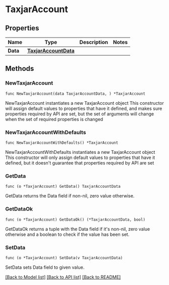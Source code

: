# TaxjarAccount

## Properties

Name | Type | Description | Notes
------------ | ------------- | ------------- | -------------
**Data** | [**TaxjarAccountData**](TaxjarAccountData.md) |  | 

## Methods

### NewTaxjarAccount

`func NewTaxjarAccount(data TaxjarAccountData, ) *TaxjarAccount`

NewTaxjarAccount instantiates a new TaxjarAccount object
This constructor will assign default values to properties that have it defined,
and makes sure properties required by API are set, but the set of arguments
will change when the set of required properties is changed

### NewTaxjarAccountWithDefaults

`func NewTaxjarAccountWithDefaults() *TaxjarAccount`

NewTaxjarAccountWithDefaults instantiates a new TaxjarAccount object
This constructor will only assign default values to properties that have it defined,
but it doesn't guarantee that properties required by API are set

### GetData

`func (o *TaxjarAccount) GetData() TaxjarAccountData`

GetData returns the Data field if non-nil, zero value otherwise.

### GetDataOk

`func (o *TaxjarAccount) GetDataOk() (*TaxjarAccountData, bool)`

GetDataOk returns a tuple with the Data field if it's non-nil, zero value otherwise
and a boolean to check if the value has been set.

### SetData

`func (o *TaxjarAccount) SetData(v TaxjarAccountData)`

SetData sets Data field to given value.



[[Back to Model list]](../README.md#documentation-for-models) [[Back to API list]](../README.md#documentation-for-api-endpoints) [[Back to README]](../README.md)


